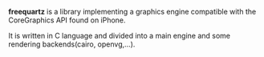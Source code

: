 **freequartz** is a library implementing a graphics engine compatible with the CoreGraphics API found on iPhone.

It is written in C language and divided into a main engine and some rendering backends(cairo, openvg,...).